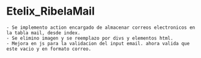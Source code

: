Etelix_RibelaMail
=================
    - Se implemento action encargado de almacenar correos electronicos en la tabla mail, desde index.
    - Se elimino imagen y se reemplazo por divs y elementos html.
    - Mejora en js para la validacion del input email. ahora valida que este vacio y en formato correo.
